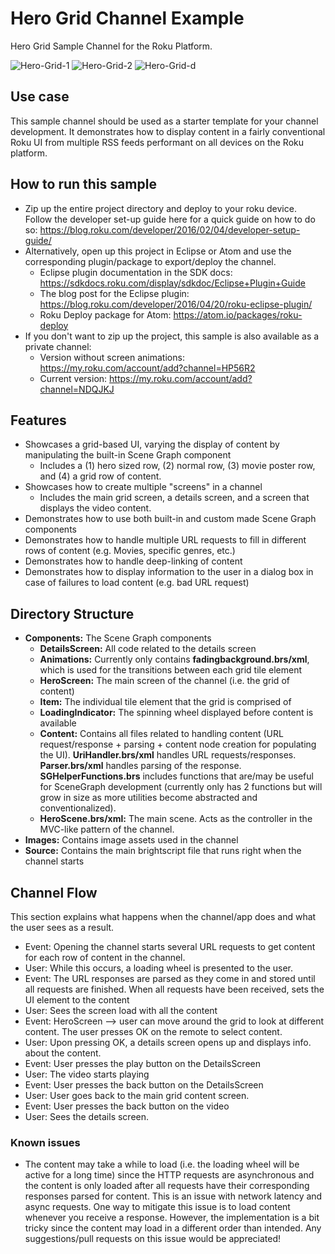 # Hero Grid Channel Example

Hero Grid Sample Channel for the Roku Platform. 

![Hero-Grid-1](https://github.com/rokudev/hero-grid-channel/tree/master/images/HeroGridHome.jpg "HomeScreen-1")
![Hero-Grid-2](https://github.com/rokudev/hero-grid-channel/tree/master/images/HeroGridHome2.jpg "HomeScreen-2")
![Hero-Grid-d](https://github.com/rokudev/hero-grid-channel/tree/master/images/HeroGridDetails.jpg "HomeScreen-details")

## Use case
This sample channel should be used as a starter template for your channel development. It demonstrates how to display content in a fairly conventional Roku UI from multiple RSS feeds performant on all devices on the Roku platform.   

## How to run this sample
- Zip up the entire project directory and deploy to your roku device. Follow the developer set-up guide here for a quick guide on how to do so: https://blog.roku.com/developer/2016/02/04/developer-setup-guide/
- Alternatively, open up this project in Eclipse or Atom and use the corresponding plugin/package to export/deploy the channel.
  - Eclipse plugin documentation in the SDK docs: https://sdkdocs.roku.com/display/sdkdoc/Eclipse+Plugin+Guide 
  - The blog post for the Eclipse plugin: https://blog.roku.com/developer/2016/04/20/roku-eclipse-plugin/ 
  - Roku Deploy package for Atom: https://atom.io/packages/roku-deploy 
- If you don't want to zip up the project, this sample is also available as a private channel:
  - Version without screen animations: https://my.roku.com/account/add?channel=HP56R2
  - Current version: https://my.roku.com/account/add?channel=NDQJKJ

## Features
- Showcases a grid-based UI, varying the display of content by manipulating the built-in Scene Graph component
  - Includes a (1) hero sized row, (2) normal row, (3) movie poster row, and (4) a grid row of content.
- Showcases how to create multiple "screens" in a channel 
  - Includes the main grid screen, a details screen, and a screen that displays the video content.
- Demonstrates how to use both built-in and custom made Scene Graph components
- Demonstrates how to handle multiple URL requests to fill in different rows of content (e.g. Movies, specific genres, etc.)
- Demonstrates how to handle deep-linking of content
- Demonstrates how to display information to the user in a dialog box in case of failures to load content (e.g. bad URL request)

## Directory Structure
- **Components:** The Scene Graph components
  - **DetailsScreen:** All code related to the details screen
  - **Animations:** Currently only contains **fadingbackground.brs/xml**, which is used for the transitions between each grid tile element
  - **HeroScreen:** The main screen of the channel (i.e. the grid of content)
  - **Item:** The individual tile element that the grid is comprised of
  - **LoadingIndicator:** The spinning wheel displayed before content is available
  - **Content:** Contains all files related to handling content (URL request/response + parsing + content node creation for populating the UI). **UriHandler.brs/xml** handles URL requests/responses. **Parser.brs/xml** handles parsing of the response. **SGHelperFunctions.brs** includes functions that are/may be useful for SceneGraph development (currently only has 2 functions but will grow in size as more utilities become abstracted and conventionalized).  
  - **HeroScene.brs/xml:** The main scene. Acts as the controller in the MVC-like pattern of the channel.
- **Images:** Contains image assets used in the channel
- **Source:** Contains the main brightscript file that runs right when the channel starts

## Channel Flow
This section explains what happens when the channel/app does and what the user sees as a result.
- Event: Opening the channel starts several URL requests to get content for each row of content in the channel.
- User: While this occurs, a loading wheel is presented to the user.
- Event: The URL responses are parsed as they come in and stored until all requests are finished. When all requests have been received, sets the UI element to the content
- User: Sees the screen load with all the content
- Event: HeroScreen --> user can move around the grid to look at different content. The user presses OK on the remote to select content.
- User: Upon pressing OK, a details screen opens up and displays info. about the content.
- Event: User presses the play button on the DetailsScreen
- User: The video starts playing
- Event: User presses the back button on the DetailsScreen
- User: User goes back to the main grid content screen.
- Event: User presses the back button on the video
- User: Sees the details screen.

### Known issues
- The content may take a while to load (i.e. the loading wheel will be active for a long time) since the HTTP requests are asynchronous and the content is only loaded after all requests have their corresponding responses parsed for content. This is an issue with network latency and async requests. One way to mitigate this issue is to load content whenever you receive a response. However, the implementation is a bit tricky since the content may load in a different order than intended. Any suggestions/pull requests on this issue would be appreciated! 

